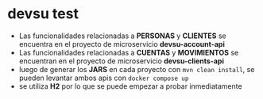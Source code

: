 # devsu test
- Las funcionalidades relacionadas a **PERSONAS** y **CLIENTES** se encuentra en el proyecto de microservicio **devsu-account-api**
- Las funcionalidades relacionadas a **CUENTAS** y **MOVIMIENTOS** se encuentran en el proyecto de microservicio **devsu-clients-api**
- luego de generar los **JARS** en cada proyecto con `mvn clean install`, se pueden levantar ambos apis con `docker compose up`
- se utiliza **H2** por lo que se puede empezar a probar inmediatamente
